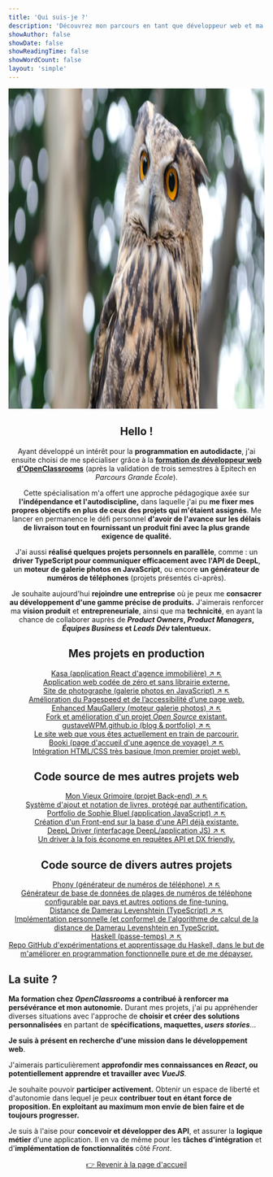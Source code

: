 ```yaml
---
title: 'Qui suis-je ?'
description: 'Découvrez mon parcours en tant que développeur web et ma passion pour la création de sites web attrayants et fonctionnels.'
showAuthor: false
showDate: false
showReadingTime: false
showWordCount: false
layout: 'simple'
---
```


<div align="center">
  <img class="w-full rounded-lg single_hero_round" alt="Gustave le hibou" src="./assets/gustavewpm-le-hibou.webp" width="1200" height="630">
  <section class="w-full grid gap-4 grid-cols-1">
    <div
      class="min-h-full border border-neutral-200 dark:border-neutral-700 border-2 rounded overflow-hidden shadow-2xl relative backdrop-blur">
      <div class="px-6 py-4">
        <h2 class="min-w-full">Hello !</h2>
        <p>Ayant développé un intérêt pour la <strong>programmation en autodidacte</strong>, j'ai ensuite choisi de me spécialiser grâce à la <a href="https://openclassrooms.com/fr/paths/717-developpeur-web" title="Formation Développeur Web - OpenClassrooms" rel="external" target="_blank"><strong>formation de développeur web d'OpenClassrooms</strong></a> (après la validation de trois semestres à Epitech en <em>Parcours Grande École</em>).</p><p>Cette spécialisation m'a offert une approche pédagogique axée sur <strong>l'indépendance et l'autodiscipline,</strong> dans laquelle j'ai pu <strong>me fixer mes propres objectifs en plus de ceux des projets qui m'étaient assignés</strong>. Me lancer en permanence le défi personnel <strong>d'avoir de l'avance sur les délais de livraison tout en fournissant un produit fini avec la plus grande exigence de qualité.</strong></p>
        <p>J'ai aussi <strong>réalisé quelques projets personnels en parallèle</strong>, comme : un <strong>driver TypeScript pour communiquer efficacement avec l'API de DeepL</strong>, un <strong>moteur de galerie photos en JavaScript</strong>, ou encore <strong>un générateur de numéros de téléphones</strong> (projets présentés ci-après).</p>
        <p>Je souhaite aujourd'hui <strong>rejoindre une entreprise</strong> où je peux me <strong>consacrer au développement d'une gamme précise de produits.</strong>
        J'aimerais renforcer ma <strong>vision produit</strong> et <strong>entrepreneuriale</strong>, ainsi que ma <strong>technicité</strong>, en ayant la chance de collaborer auprès de <strong><em>Product Owners</em>, <em>Product Managers</em>, <em>Équipes Business</em> et <em>Leads Dév</em> talentueux.</strong></p>
      </div>
    </div>
    <h2>Mes projets en production</h2>
    <section class="w-full grid gap-4 sm:grid-cols-2 md:grid-cols-3">
      <a href="https://oc-kasa-lyart.vercel.app/" target="_blank" rel="external" class="min-w-full">
        <div
          class="min-h-full border border-neutral-200 dark:border-neutral-700 border-2 rounded overflow-hidden shadow-2xl relative backdrop-blur">
          <div class="w-full thumbnail_card nozoom" style="background-image:url('/zero-time-demos/kasa/featured.jpg');"></div>
          <div class="px-6 py-4">
            <div>
              <div
                class="font-bold text-xl text-neutral-800 decoration-primary-500 hover:underline hover:underline-offset-2 dark:text-neutral">
                Kasa (application React d'agence immobilière)
                <span class="text-xs align-top cursor-default text-neutral-400 dark:text-neutral-500">
                  <span class="rtl:hidden">↗</span>
                  <span class="ltr:hidden">↖</span>
                </span>
              </div>
            </div>
            <div class="text-sm text-neutral-500 dark:text-neutral-400">
              <div class="flex flex-row flex-wrap items-center">
              </div>
              <div class="flex flex-row flex-wrap items-center">
              </div>
            </div>
            <div class="py-1 prose dark:prose-invert">
              Application web codée de zéro et sans librairie externe.
            </div>
          </div>
          <div class="px-6 pt-4 pb-2">
          </div>
        </div>
      </a>
      <a href="https://gustavewpm.github.io/OC-Nina-Carducci/" target="_blank" rel="external" class="min-w-full">
        <div
          class="min-h-full border border-neutral-200 dark:border-neutral-700 border-2 rounded overflow-hidden shadow-2xl relative backdrop-blur">
          <div class="w-full thumbnail_card nozoom"
            style="background-image:url('/zero-time-demos/nina-carducci/featured.jpg');"></div>
          <div class="px-6 py-4">
            <div>
              <div
                class="font-bold text-xl text-neutral-800 decoration-primary-500 hover:underline hover:underline-offset-2 dark:text-neutral">
                Site de photographe (galerie photos en JavaScript)
                <span class="text-xs align-top cursor-default text-neutral-400 dark:text-neutral-500">
                  <span class="rtl:hidden">↗</span>
                  <span class="ltr:hidden">↖</span>
                </span>
              </div>
            </div>
            <div class="text-sm text-neutral-500 dark:text-neutral-400">
              <div class="flex flex-row flex-wrap items-center">
              </div>
              <div class="flex flex-row flex-wrap items-center">
              </div>
            </div>
            <div class="py-1 prose dark:prose-invert">
              Amélioration du Pagespeed et de l’accessibilité d’une page web.
            </div>
          </div>
          <div class="px-6 pt-4 pb-2">
          </div>
        </div>
      </a>
      <a href="https://gustavewpm.github.io/enhanced-mauGallery/" target="_blank" rel="external" class="min-w-full">
        <div
          class="min-h-full border border-neutral-200 dark:border-neutral-700 border-2 rounded overflow-hidden shadow-2xl relative backdrop-blur">
          <div class="w-full thumbnail_card nozoom" style="background-image:url('/zero-time-demos/enhanced-mau-gallery/featured.jpg');"></div>
          <div class="px-6 py-4">
            <div>
              <div
                class="font-bold text-xl text-neutral-800 decoration-primary-500 hover:underline hover:underline-offset-2 dark:text-neutral">
                Enhanced MauGallery (moteur galerie photos)
                <span class="text-xs align-top cursor-default text-neutral-400 dark:text-neutral-500">
                  <span class="rtl:hidden">↗</span>
                  <span class="ltr:hidden">↖</span>
                </span>
              </div>
            </div>
            <div class="text-sm text-neutral-500 dark:text-neutral-400">
              <div class="flex flex-row flex-wrap items-center">
              </div>
              <div class="flex flex-row flex-wrap items-center">
              </div>
            </div>
            <div class="py-1 prose dark:prose-invert">
              Fork et amélioration d'un projet <em>Open Source</em> existant.
            </div>
          </div>
          <div class="px-6 pt-4 pb-2">
          </div>
        </div>
      </a>
      <a href="https://gustavewpm.github.io/" target="_blank" rel="external" class="min-w-full">
        <div
          class="min-h-full border border-neutral-200 dark:border-neutral-700 border-2 rounded overflow-hidden shadow-2xl relative backdrop-blur">
          <div class="w-full thumbnail_card nozoom" style="background-image:url('/og/homepage.jpg');">
          </div>
          <div class="px-6 py-4">
            <div>
              <div
                class="font-bold text-xl text-neutral-800 decoration-primary-500 hover:underline hover:underline-offset-2 dark:text-neutral">
                gustaveWPM.github.io (blog & portfolio)
                <span class="text-xs align-top cursor-default text-neutral-400 dark:text-neutral-500">
                  <span class="rtl:hidden">↗</span>
                  <span class="ltr:hidden">↖</span>
                </span>
              </div>
            </div>
            <div class="text-sm text-neutral-500 dark:text-neutral-400">
              <div class="flex flex-row flex-wrap items-center">
              </div>
              <div class="flex flex-row flex-wrap items-center">
              </div>
            </div>
            <div class="py-1 prose dark:prose-invert">
              Le site web que vous êtes actuellement en train de parcourir.
            </div>
          </div>
          <div class="px-6 pt-4 pb-2">
          </div>
        </div>
      </a>
      <a href="https://gustavewpm.github.io/OC-Booki/" target="_blank" rel="external" class="min-w-full">
        <div
          class="min-h-full border border-neutral-200 dark:border-neutral-700 border-2 rounded overflow-hidden shadow-2xl relative backdrop-blur">
          <div class="w-full thumbnail_card nozoom" style="background-image:url('/zero-time-demos/booki/featured.jpg');">
          </div>
          <div class="px-6 py-4">
            <div>
              <div
                class="font-bold text-xl text-neutral-800 decoration-primary-500 hover:underline hover:underline-offset-2 dark:text-neutral">
                Booki (page d'accueil d'une agence de voyage)
                <span class="text-xs align-top cursor-default text-neutral-400 dark:text-neutral-500">
                  <span class="rtl:hidden">↗</span>
                  <span class="ltr:hidden">↖</span>
                </span>
              </div>
            </div>
            <div class="text-sm text-neutral-500 dark:text-neutral-400">
              <div class="flex flex-row flex-wrap items-center">
              </div>
              <div class="flex flex-row flex-wrap items-center">
              </div>
            </div>
            <div class="py-1 prose dark:prose-invert">
              Intégration HTML/CSS très basique (mon premier projet web).
            </div>
          </div>
          <div class="px-6 pt-4 pb-2">
          </div>
        </div>
      </a>
    </section>
    <h2>Code source de mes autres projets web</h2>
    <section class="w-full grid gap-4 sm:grid-cols-2 md:grid-cols-3">
      <a href="https://github.com/gustaveWPM/OC-Mon-Vieux-Grimoire/" target="_blank" rel="external" class="min-w-full">
        <div
          class="min-h-full border border-neutral-200 dark:border-neutral-700 border-2 rounded overflow-hidden shadow-2xl relative backdrop-blur">
          <div class="w-full thumbnail_card nozoom" style="background-image:url('/projects/mon-vieux-grimoire/featured.jpg');"></div>
          <div class="px-6 py-4">
            <div>
              <div
                class="font-bold text-xl text-neutral-800 decoration-primary-500 hover:underline hover:underline-offset-2 dark:text-neutral">
                Mon Vieux Grimoire (projet Back-end)
                <span class="text-xs align-top cursor-default text-neutral-400 dark:text-neutral-500">
                  <span class="rtl:hidden">↗</span>
                  <span class="ltr:hidden">↖</span>
                </span>
              </div>
            </div>
            <div class="text-sm text-neutral-500 dark:text-neutral-400">
              <div class="flex flex-row flex-wrap items-center">
              </div>
              <div class="flex flex-row flex-wrap items-center">
              </div>
            </div>
            <div class="py-1 prose dark:prose-invert">
              Système d'ajout et notation de livres, protégé par authentification.
            </div>
          </div>
          <div class="px-6 pt-4 pb-2">
          </div>
        </div>
      </a>
      <a href="https://github.com/gustaveWPM/OC-SophieBluel/" target="_blank" rel="external" class="min-w-full">
        <div
          class="min-h-full border border-neutral-200 dark:border-neutral-700 border-2 rounded overflow-hidden shadow-2xl relative backdrop-blur">
          <div class="w-full thumbnail_card nozoom"
            style="background-image:url('/projects/sophie-bluel/featured.jpg');"></div>
          <div class="px-6 py-4">
            <div>
              <div
                class="font-bold text-xl text-neutral-800 decoration-primary-500 hover:underline hover:underline-offset-2 dark:text-neutral">
                Portfolio de Sophie Bluel (application JavaScript)
                <span class="text-xs align-top cursor-default text-neutral-400 dark:text-neutral-500">
                  <span class="rtl:hidden">↗</span>
                  <span class="ltr:hidden">↖</span>
                </span>
              </div>
            </div>
            <div class="text-sm text-neutral-500 dark:text-neutral-400">
              <div class="flex flex-row flex-wrap items-center">
              </div>
              <div class="flex flex-row flex-wrap items-center">
              </div>
            </div>
            <div class="py-1 prose dark:prose-invert">
              Création d'un Front-end sur la base d'une API déjà existante.
            </div>
          </div>
          <div class="px-6 pt-4 pb-2">
          </div>
        </div>
      </a>
      <a href="https://github.com/gustaveWPM/DeepL-Driver/" target="_blank" rel="external" class="min-w-full">
        <div
          class="min-h-full border border-neutral-200 dark:border-neutral-700 border-2 rounded overflow-hidden shadow-2xl relative backdrop-blur">
          <div class="w-full thumbnail_card nozoom" style="background-image:url('/projects/deepl-driver/featured.jpg');"></div>
          <div class="px-6 py-4">
            <div>
              <div
                class="font-bold text-xl text-neutral-800 decoration-primary-500 hover:underline hover:underline-offset-2 dark:text-neutral">
                DeepL Driver (interfaçage DeepL/application JS)
                <span class="text-xs align-top cursor-default text-neutral-400 dark:text-neutral-500">
                  <span class="rtl:hidden">↗</span>
                  <span class="ltr:hidden">↖</span>
                </span>
              </div>
            </div>
            <div class="text-sm text-neutral-500 dark:text-neutral-400">
              <div class="flex flex-row flex-wrap items-center">
              </div>
              <div class="flex flex-row flex-wrap items-center">
              </div>
            </div>
            <div class="py-1 prose dark:prose-invert">
              Un driver à la fois économe en requêtes API et DX friendly.
            </div>
          </div>
          <div class="px-6 pt-4 pb-2">
          </div>
        </div>
      </a>
    </section>
    <h2>Code source de divers autres projets</h2>
    <section class="w-full grid gap-4 sm:grid-cols-2 md:grid-cols-3">
      <a href="https://github.com/gustaveWPM/phony/" target="_blank" rel="external" class="min-w-full">
        <div
          class="min-h-full border border-neutral-200 dark:border-neutral-700 border-2 rounded overflow-hidden shadow-2xl relative backdrop-blur">
          <div class="w-full thumbnail_card nozoom" style="background-image:url('/projects/phony/featured.jpg');"></div>
          <div class="px-6 py-4">
            <div>
              <div
                class="font-bold text-xl text-neutral-800 decoration-primary-500 hover:underline hover:underline-offset-2 dark:text-neutral">
                Phony (générateur de numéros de téléphone)
                <span class="text-xs align-top cursor-default text-neutral-400 dark:text-neutral-500">
                  <span class="rtl:hidden">↗</span>
                  <span class="ltr:hidden">↖</span>
                </span>
              </div>
            </div>
            <div class="text-sm text-neutral-500 dark:text-neutral-400">
              <div class="flex flex-row flex-wrap items-center">
              </div>
              <div class="flex flex-row flex-wrap items-center">
              </div>
            </div>
            <div class="py-1 prose dark:prose-invert">
              Générateur de base de données de plages de numéros de téléphone configurable par pays et autres options de fine-tuning.
            </div>
          </div>
          <div class="px-6 pt-4 pb-2">
          </div>
        </div>
      </a>
      <a href="https://github.com/gustaveWPM/Typescript-Damerau-Levenshtein/" target="_blank" rel="external" class="min-w-full">
        <div
          class="min-h-full border border-neutral-200 dark:border-neutral-700 border-2 rounded overflow-hidden shadow-2xl relative backdrop-blur">
          <div class="w-full thumbnail_card nozoom"
            style="background-image:url('/projects/damerau-levenshtein/featured.jpg');"></div>
          <div class="px-6 py-4">
            <div>
              <div
                class="font-bold text-xl text-neutral-800 decoration-primary-500 hover:underline hover:underline-offset-2 dark:text-neutral">
                Distance de Damerau Levenshtein (TypeScript)
                <span class="text-xs align-top cursor-default text-neutral-400 dark:text-neutral-500">
                  <span class="rtl:hidden">↗</span>
                  <span class="ltr:hidden">↖</span>
                </span>
              </div>
            </div>
            <div class="text-sm text-neutral-500 dark:text-neutral-400">
              <div class="flex flex-row flex-wrap items-center">
              </div>
              <div class="flex flex-row flex-wrap items-center">
              </div>
            </div>
            <div class="py-1 prose dark:prose-invert">
              Implémentation personnelle (et conforme) de l'algorithme de calcul de la distance de Damerau Levenshtein en TypeScript.
            </div>
          </div>
          <div class="px-6 pt-4 pb-2">
          </div>
        </div>
      </a>
      <a href="https://github.com/gustaveWPM/the-joy-of-haskell/" target="_blank" rel="external" class="min-w-full">
        <div
          class="min-h-full border border-neutral-200 dark:border-neutral-700 border-2 rounded overflow-hidden shadow-2xl relative backdrop-blur">
          <div class="w-full thumbnail_card nozoom" style="background-image:url('./assets/joy-of-haskell.webp');"></div>
          <div class="px-6 py-4">
            <div>
              <div
                class="font-bold text-xl text-neutral-800 decoration-primary-500 hover:underline hover:underline-offset-2 dark:text-neutral">
                Haskell (passe-temps)
                <span class="text-xs align-top cursor-default text-neutral-400 dark:text-neutral-500">
                  <span class="rtl:hidden">↗</span>
                  <span class="ltr:hidden">↖</span>
                </span>
              </div>
            </div>
            <div class="text-sm text-neutral-500 dark:text-neutral-400">
              <div class="flex flex-row flex-wrap items-center">
              </div>
              <div class="flex flex-row flex-wrap items-center">
              </div>
            </div>
            <div class="py-1 prose dark:prose-invert">
              Repo GitHub d'expérimentations et apprentissage du Haskell, dans le but de m'améliorer en programmation fonctionnelle pure et de me dépayser.
            </div>
          </div>
          <div class="px-6 pt-4 pb-2">
          </div>
        </div>
      </a>
    </section>
    <div align="left">
      <h2 class="min-w-full">La suite ?</h2>
      <p><strong>Ma formation chez <em>OpenClassrooms</em> a contribué à renforcer ma persévérance et mon autonomie.</strong> Durant mes projets, j'ai pu appréhender diverses situations avec l'approche de <strong>choisir et créer des solutions personnalisées</strong> en partant de <strong>spécifications, maquettes, <em>users stories</em></strong>...</p>
      <p><strong>Je suis à présent en recherche d'une mission dans le développement web</strong>.</p>
      <p>J'aimerais particulièrement <strong>approfondir mes connaissances en <em>React</em>, ou potentiellement
          apprendre et travailler avec <em>VueJS</em></strong>.</p>
      <p>Je souhaite pouvoir <strong>participer activement.</strong> Obtenir un espace de liberté et d'autonomie dans lequel je peux <strong>contribuer tout en étant force de proposition. En exploitant au maximum mon envie de bien faire et de toujours progresser.</strong></p>
      <p>Je suis à l'aise pour <strong>concevoir et développer des API</strong>, et assurer la <strong>logique
          métier</strong> d'une application.
      Il en va de même pour les <strong>tâches d'intégration</strong> et d'<strong>implémentation de fonctionnalités</strong> côté <em>Front</em>.
      </p>
    </div>
    <a class="!rounded-md bg-primary-600 px-4 py-2 !text-neutral !no-underline hover:!bg-primary-500 dark:bg-primary-800 dark:hover:!bg-primary-700"
      style="max-width:350px; margin:auto; transform:translateY(13px);" href="/" target="_self" role="button">👉 Revenir
      à la page d'accueil</a>
  </section>
</div>
